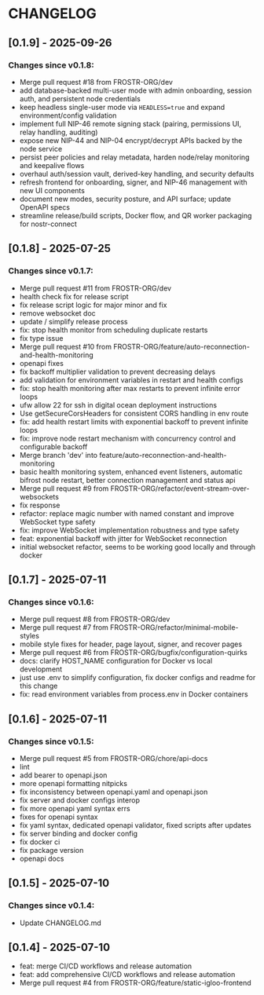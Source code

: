 # CHANGELOG

## [0.1.9] - 2025-09-26
### Changes since v0.1.8:
- Merge pull request #18 from FROSTR-ORG/dev
- add database-backed multi-user mode with admin onboarding, session auth, and persistent node credentials
- keep headless single-user mode via `HEADLESS=true` and expand environment/config validation
- implement full NIP-46 remote signing stack (pairing, permissions UI, relay handling, auditing)
- expose new NIP-44 and NIP-04 encrypt/decrypt APIs backed by the node service
- persist peer policies and relay metadata, harden node/relay monitoring and keepalive flows
- overhaul auth/session vault, derived-key handling, and security defaults
- refresh frontend for onboarding, signer, and NIP-46 management with new UI components
- document new modes, security posture, and API surface; update OpenAPI specs
- streamline release/build scripts, Docker flow, and QR worker packaging for nostr-connect

## [0.1.8] - 2025-07-25
### Changes since v0.1.7:
- Merge pull request #11 from FROSTR-ORG/dev
- health check fix for release script
- fix release script logic for major minor and fix
- remove websocket doc
- update / simplify release process
- fix: stop health monitor from scheduling duplicate restarts
- fix type issue
- Merge pull request #10 from FROSTR-ORG/feature/auto-reconnection-and-health-monitoring
- openapi fixes
- fix backoff multiplier validation to prevent decreasing delays
- add validation for environment variables in restart and health configs
- fix: stop health monitoring after max restarts to prevent infinite error loops
- ufw allow 22 for ssh in digital ocean deployment instructions
- Use getSecureCorsHeaders for consistent CORS handling in env route
- fix: add health restart limits with exponential backoff to prevent infinite loops
- fix: improve node restart mechanism with concurrency control and configurable backoff
- Merge branch 'dev' into feature/auto-reconnection-and-health-monitoring
- basic health monitoring system, enhanced event listeners, automatic bifrost node restart, better connection management and status api
- Merge pull request #9 from FROSTR-ORG/refactor/event-stream-over-websockets
- fix response
- refactor: replace magic number with named constant and improve WebSocket type safety
- fix: improve WebSocket implementation robustness and type safety
- feat: exponential backoff with jitter for WebSocket reconnection
- initial websocket refactor, seems to be working good locally and through docker

## [0.1.7] - 2025-07-11
### Changes since v0.1.6:
- Merge pull request #8 from FROSTR-ORG/dev
- Merge pull request #7 from FROSTR-ORG/refactor/minimal-mobile-styles
- mobile style fixes for header, page layout, signer, and recover pages
- Merge pull request #6 from FROSTR-ORG/bugfix/configuration-quirks
- docs: clarify HOST_NAME configuration for Docker vs local development
- just use .env to simplify configuration, fix docker configs and readme for this change
- fix: read environment variables from process.env in Docker containers

## [0.1.6] - 2025-07-11
### Changes since v0.1.5:
- Merge pull request #5 from FROSTR-ORG/chore/api-docs
- lint
- add bearer to openapi.json
- more openapi formatting nitpicks
- fix inconsistency between openapi.yaml and openapi.json
- fix server and docker configs interop
- fix more openapi yaml syntax errs
- fixes for openapi syntax
- fix yaml syntax, dedicated openapi validator, fixed scripts after updates
- fix server binding and docker config
- fix docker ci
- fix package version
- openapi docs

## [0.1.5] - 2025-07-10
### Changes since v0.1.4:
- Update CHANGELOG.md

## [0.1.4] - 2025-07-10
- feat: merge CI/CD workflows and release automation
- feat: add comprehensive CI/CD workflows and release automation
- Merge pull request #4 from FROSTR-ORG/feature/static-igloo-frontend
